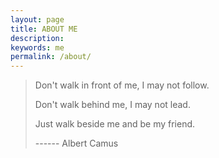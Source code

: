 ```yaml
---
layout: page
title: ABOUT ME
description: 
keywords: me
permalink: /about/
---
```



> Don't walk in front of me, I may not follow.
>
> Don't walk behind me, I may not lead.
>
> Just walk beside me and be my friend.
>
> ------ Albert Camus

